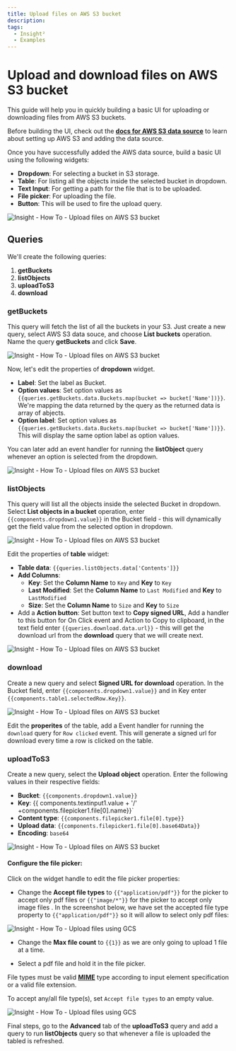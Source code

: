 ```yaml
---
title: Upload files on AWS S3 bucket
description: 
tags:
  - Insight²
  - Examples
---
```


# Upload and download files on AWS S3 bucket

This guide will help you in quickly building a basic UI for uploading or downloading files from AWS S3 buckets.

Before building the UI, check out the **[docs for AWS S3 data source](/docs/data-sources/s3)** to learn about setting up AWS S3 and adding the data source.

Once you have successfully added the AWS data source, build a basic UI using the following widgets:
- **Dropdown**: For selecting a bucket in S3 storage.
- **Table**: For listing all the objects inside the selected bucket in dropdown.
- **Text Input**: For getting a path for the file that is to be uploaded.
- **File picker**: For uploading the file.
- **Button**: This will be used to fire the upload query.



![Insight - How To - Upload files on AWS S3 bucket](/_images/insight2/how-to/upload-files-aws/ui.png)


## Queries

We'll create the following queries:

1. **getBuckets**
2. **listObjects**
3. **uploadToS3**
4. **download**

### getBuckets

This query will fetch the list of all the buckets in your S3. Just create a new query, select AWS S3 data souce, and choose **List buckets** operation. Name the query **getBuckets** and click **Save**.



![Insight - How To - Upload files on AWS S3 bucket](/_images/insight2/how-to/upload-files-aws/getBuckets.png)



Now, let's edit the properties of **dropdown** widget.

- **Label**: Set the label as Bucket.
- **Option values**: Set option values as `{{queries.getBuckets.data.Buckets.map(bucket => bucket['Name'])}}`. We're mapping the data returned by the query as the returned data is array of abjects.
- **Option label**: Set option values as `{{queries.getBuckets.data.Buckets.map(bucket => bucket['Name'])}}`. This will display the same option label as option values.

You can later add an event handler for running the **listObject** query whenever an option is selected from the dropdown.



![Insight - How To - Upload files on AWS S3 bucket](/_images/insight2/how-to/upload-files-aws/dropdown.png)



### listObjects

This query will list all the objects inside the selected Bucket in dropdown. Select **List objects in a bucket** operation, enter `{{components.dropdown1.value}}` in the Bucket field - this will dynamically get the field value from the selected option in dropdown.



![Insight - How To - Upload files on AWS S3 bucket](/_images/insight2/how-to/upload-files-aws/listObjects.png)



Edit the properties of **table** widget:
- **Table data**: `{{queries.listObjects.data['Contents']}}`
- **Add Columns**:
  - **Key**: Set the **Column Name** to `Key` and **Key** to `Key`
  - **Last Modified**: Set the **Column Name** to `Last Modified` and **Key** to `LastModified`
  - **Size**: Set the **Column Name** to `Size` and **Key** to `Size`
- Add a **Action button**: Set button text to **Copy signed URL**, Add a handler to this button for On Click event and Action to Copy to clipboard, in the text field enter `{{queries.download.data.url}}` - this will get the download url from the **download** query that we will create next.



![Insight - How To - Upload files on AWS S3 bucket](/_images/insight2/how-to/upload-files-aws/table.png)



### download

Create a new query and select **Signed URL for download** operation. In the Bucket field, enter `{{components.dropdown1.value}}` and in Key enter `{{components.table1.selectedRow.Key}}`.



![Insight - How To - Upload files on AWS S3 bucket](/_images/insight2/how-to/upload-files-aws/download.png)



Edit the **properites** of the table, add a Event handler for running the `download` query for `Row clicked` event. This will generate a signed url for download every time a row is clicked on the table.

### uploadToS3

Create a new query, select the **Upload object** operation. Enter the following values in their respective fields:
- **Bucket**: `{{components.dropdown1.value}}`
- **Key**:  {{ components.textinput1.value + '/' +components.filepicker1.file[0].name}}`
- **Content type**: `{{components.filepicker1.file[0].type}}`
- **Upload data**: `{{components.filepicker1.file[0].base64Data}}`
- **Encoding**: `base64`



![Insight - How To - Upload files on AWS S3 bucket](/_images/insight2/how-to/upload-files-aws/uploadToS3.png)



#### Configure the file picker:

Click on the widget handle to edit the file picker properties:

- Change the **Accept file types** to `{{"application/pdf"}}` for the picker to accept only pdf files or `{{"image/*"}}` for the picker to accept only image files . In the screenshot below, we have set the accepted file type property to `{{"application/pdf"}}` so it will allow to select only pdf files:



![Insight - How To - Upload files using GCS](/_images/insight2/how-to/upload-files-gcs/result-filepicker.png)



- Change the **Max file count** to `{{1}}` as we are only going to upload 1 file at a time.

- Select a pdf file and hold it in the file picker.


 File types must be valid **[MIME](https://developer.mozilla.org/en-US/docs/Web/HTTP/Basics_of_HTTP/MIME_types/Common_types)** type according to input element specification or a valid file extension.

 To accept any/all file type(s), set `Accept file types` to an empty value.




![Insight - How To - Upload files using GCS](/_images/insight2/how-to/upload-files-gcs/config-filepicker.png)





Final steps, go to the **Advanced** tab of the **uploadToS3** query and add a query to run **listObjects** query so that whenever a file is uploaded the tabled is refreshed.
